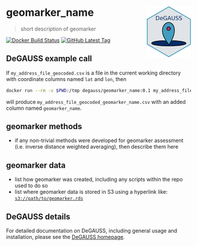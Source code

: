 # geomarker_name <a href='https://degauss.org'><img src='https://github.com/degauss-org/degauss_template/raw/master/DeGAUSS_hex.png' align='right' height='138.5' /></a>

> short description of geomarker

[![Docker Build Status](https://img.shields.io/docker/automated/degauss/geomarker_name)](https://hub.docker.com/repository/docker/degauss/geomarker_name/tags)
[![GitHub Latest Tag](https://img.shields.io/github/v/tag/degauss-org/geomarker_name)](https://github.com/degauss-org/geomarker_name/releases)

## DeGAUSS example call

If `my_address_file_geocoded.csv` is a file in the current working directory with coordinate columns named `lat` and `lon`, then

```sh
docker run --rm -v $PWD:/tmp degauss/geomarker_name:0.1 my_address_file_geocoded.csv
```

will produce `my_address_file_geocoded_geomarker_name.csv` with an added column named `geomarker_name`.

## geomarker methods

- if any non-trivial methods were developed for geomarker assessment (i.e. inverse distance weighted averaging), then describe them here

## geomarker data

- list how geomarker was created, including any scripts within the repo used to do so
- list where geomarker data is stored in S3 using a hyperlink like: [`s3://path/to/geomarker.rds`](https://geomarker.s3.us-east-2.amazonaws.com/path/to/geomarker.rds)

## DeGAUSS details

For detailed documentation on DeGAUSS, including general usage and installation, please see the [DeGAUSS homepage](https://degauss.org).

